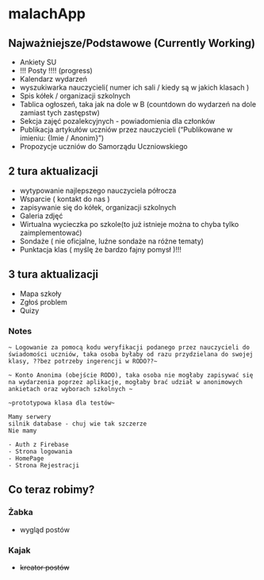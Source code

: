 # malachApp

## Najważniejsze/Podstawowe (Currently Working)

- Ankiety SU
- !!! Posty !!!! (progress)
- Kalendarz wydarzeń
- wyszukiwarka nauczycieli( numer ich sali / kiedy są w jakich klasach )
- Spis kółek / organizacji szkolnych 
- Tablica ogłoszeń, taka jak na dole w B (countdown do wydarzeń na dole zamiast tych zastępstw) 
- Sekcja zajęć pozalekcyjnych - powiadomienia dla członków  
- Publikacja artykułów uczniów przez nauczycieli (“Publikowane w imieniu: {Imie / Anonim}”)
- Propozycje uczniów do Samorządu Uczniowskiego


## 2 tura aktualizacji

- wytypowanie najlepszego nauczyciela półrocza
- Wsparcie ( kontakt do nas )
- zapisywanie się do kółek, organizacji szkolnych
- Galeria zdjęć
- Wirtualna wycieczka po szkole(to już istnieje można to chyba tylko zaimplementować)
- Sondaże ( nie oficjalne, luźne sondaże na różne tematy)
- Punktacja klas ( myślę że bardzo fajny pomysł )!!!


## 3 tura aktualizacji

- Mapa szkoły
- Zgłoś problem
- Quizy


### Notes
```
~ Logowanie za pomocą kodu weryfikacji podanego przez nauczycieli do świadomości uczniów, taka osoba byłaby od razu przydzielana do swojej klasy, ??bez potrzeby ingerencji w RODO??~

~ Konto Anonima (obejście RODO), taka osoba nie mogłaby zapisywać się na wydarzenia poprzez aplikacje, mogłaby brać udział w anonimowych ankietach oraz wyborach szkolnych ~

~prototypowa klasa dla testów~
```
```
Mamy serwery
silnik database - chuj wie tak szczerze
Nie mamy

- Auth z Firebase 
- Strona logowania
- HomePage
- Strona Rejestracji

```




## Co teraz robimy?
### Żabka
- wygląd postów

### Kajak
- ~~kreator postów~~
